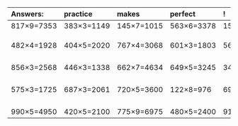 | Answers: | practice | makes | perfect | ! |
| :--- | :--- | :--- | :--- | :--- |
| 817×9=7353 | 383×3=1149 | 145×7=1015 | 563×6=3378 | 157×8=1256 | 
|   |   |   |   |   | 
|   |   |   |   |   | 
|   |   |   |   |   | 
| 482×4=1928 | 404×5=2020 | 767×4=3068 | 601×3=1803 | 561×9=5049 | 
|   |   |   |   |   | 
|   |   |   |   |   | 
|   |   |   |   |   | 
|   |   |   |   |   | 
| 856×3=2568 | 446×3=1338 | 662×7=4634 | 649×5=3245 | 348×3=1044 | 
|   |   |   |   |   | 
|   |   |   |   |   | 
|   |   |   |   |   | 
|   |   |   |   |   | 
| 575×3=1725 | 687×3=2061 | 720×5=3600 | 122×8=976 | 695×3=2085 | 
|   |   |   |   |   | 
|   |   |   |   |   | 
|   |   |   |   |   | 
|   |   |   |   |   | 
| 990×5=4950 | 420×5=2100 | 775×9=6975 | 480×5=2400 | 918×2=1836 | 
